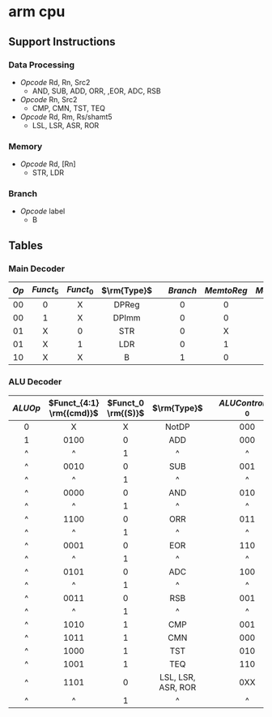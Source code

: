 # arm cpu

## Support Instructions

### Data Processing

* *Opcode* Rd, Rn, Src2
  * AND, SUB, ADD, ORR, ,EOR, ADC, RSB
* *Opcode* Rn, Src2
  * CMP, CMN, TST, TEQ
* *Opcode* Rd, Rm, Rs/shamt5
  * LSL, LSR, ASR, ROR

### Memory

* *Opcode* Rd, [Rn]
  * STR, LDR

### Branch

* *Opcode* label
  * B

## Tables

### Main Decoder

| $Op$  | $Funct_5$ | $Funct_0$ | $\rm{Type}$ |       | $Branch$ | $MemtoReg$ | $MemW$ | $ALUSrc$ | $ImmSrc$ | $RegW$ | $RegSrc$ | $ALUOp$ |
| :---: | :-------: | :-------: | :---------: | :---: | :------: | :--------: | :----: | :------: | :------: | :----: | :------: | :-----: |
|  00   |     0     |     X     |    DPReg    |       |    0     |     0      |   0    |    0     |    XX    |   1    |   100    |    1    |
|  00   |     1     |     X     |    DPImm    |       |    0     |     0      |   0    |    1     |    00    |   1    |   0X0    |    1    |
|  01   |     X     |     0     |     STR     |       |    0     |     X      |   1    |    1     |    01    |   0    |   010    |    0    |
|  01   |     X     |     1     |     LDR     |       |    0     |     1      |   0    |    1     |    01    |   1    |   0X0    |    0    |
|  10   |     X     |     X     |      B      |       |    1     |     0      |   0    |    1     |    10    |   0    |   0X1    |    0    |

### ALU Decoder

| $ALUOp$ | $Funct_{4:1} \rm{(cmd)}$ | $Funct_0 \rm{(S)}$ |    $\rm{Type}$     |     | $ALUControl_{1:0}$ | $FlagW_{1:0}$ | $NoWrite$ | $Shift$ | $Swap$ |
| :-----: | :----------------------: | :----------------: | :----------------: | --- | :----------------: | :-----------: | :-------: | :-----: | :----: |
|    0    |            X             |         X          |       NotDP        |     |        000         |      00       |     0     |    0    |   0    |
|    1    |           0100           |         0          |        ADD         |     |        000         |      00       |     0     |    0    |   0    |
|    ^    |            ^             |         1          |         ^          |     |         ^          |      11       |     0     |    0    |   0    |
|    ^    |           0010           |         0          |        SUB         |     |        001         |      00       |     0     |    0    |   0    |
|    ^    |            ^             |         1          |         ^          |     |         ^          |      11       |     0     |    0    |   0    |
|    ^    |           0000           |         0          |        AND         |     |        010         |      00       |     0     |    0    |   0    |
|    ^    |            ^             |         1          |         ^          |     |         ^          |      10       |     0     |    0    |   0    |
|    ^    |           1100           |         0          |        ORR         |     |        011         |      00       |     0     |    0    |   0    |
|    ^    |            ^             |         1          |         ^          |     |         ^          |      10       |     0     |    0    |   0    |
|    ^    |           0001           |         0          |        EOR         |     |        110         |      00       |     0     |    0    |   0    |
|    ^    |            ^             |         1          |         ^          |     |         ^          |      10       |     0     |    0    |   0    |
|    ^    |           0101           |         0          |        ADC         |     |        100         |      00       |     0     |    0    |   0    |
|    ^    |            ^             |         1          |         ^          |     |         ^          |      11       |     0     |    0    |   0    |
|    ^    |           0011           |         0          |        RSB         |     |        001         |      00       |     0     |    0    |   1    |
|    ^    |            ^             |         1          |         ^          |     |         ^          |      11       |     0     |    0    |   1    |
|    ^    |           1010           |         1          |        CMP         |     |        001         |      11       |     1     |    0    |   0    |
|    ^    |           1011           |         1          |        CMN         |     |        000         |      11       |     1     |    0    |   0    |
|    ^    |           1000           |         1          |        TST         |     |        010         |      10       |     1     |    0    |   0    |
|    ^    |           1001           |         1          |        TEQ         |     |        110         |      10       |     1     |    0    |   0    |
|    ^    |           1101           |         0          | LSL, LSR, ASR, ROR |     |        0XX         |      00       |     0     |    1    |   0    |
|    ^    |            ^             |         1          |         ^          |     |         ^          |      10       |     0     |    1    |   0    |
